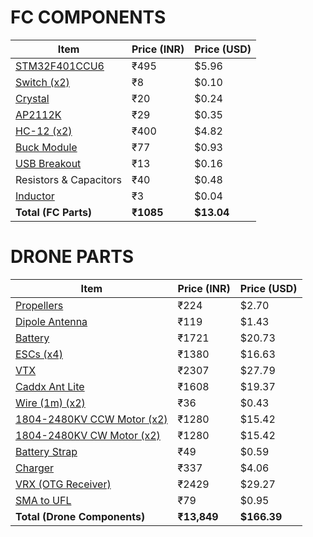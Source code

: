 # FC COMPONENTS

| Item                                                                                                                                                                                | Price (INR) | Price (USD) |
| ----------------------------------------------------------------------------------------------------------------------------------------------------------------------------------- | ----------- | ----------- |
| [STM32F401CCU6](https://robu.in/product/stm32f401ccu6-stmicroelectronics-stm32f401ccu6-arm-mcu-dynamic-efficiency-line-stm32-family-stm32f4-series-microcontrollers-arm-cortex-m4/) | ₹495        | \$5.96      |
| [Switch (x2)](https://robu.in/product/tact-switch-tvcm15-5-2x5-2mm/)                                                                                                                | ₹8          | \$0.10      |
| [Crystal](https://robu.in/product/hc-49smd-8mhz-20pf-20ppm-2pad-smd-smt-quartz-crystal-pack-of-2/)                                                                                  | ₹20         | \$0.24      |
| [AP2112K](https://robu.in/product/ap2112k-3-3trg1-diodes-inc-ldo-fixed-3-3v-0-6a-40-to-85deg-c/)                                                                                    | ₹29         | \$0.35      |
| [HC-12 (x2)](https://robu.in/product/hc-12-433-si4463-wireless-serial-module/)                                                                                                      | ₹400        | \$4.82      |
| [Buck Module](https://robu.in/product/mini-mp1584-dc-dc-adjustable-buck-module-3a/)                                                                                                 | ₹77         | \$0.93      |
| [USB Breakout](https://robu.in/product/usb-female-to-2-54mm-breakout-board-with-direct-4p-adapter-board/)                                                                           | ₹13         | \$0.16      |
| Resistors & Capacitors                                                                                                                                                              | ₹40         | \$0.48      |
| [Inductor](https://robu.in/product/blm18kg101tn1d-murata-ferrite-beads-multi-layer-100ohm-25-100mhz-3a-0-03ohm-dcr-0603-t-r/#tab-specification)                                     | ₹3          | \$0.04      |
| **Total (FC Parts)**                                                                                                                                                                | **₹1085**   | **\$13.04** |

# DRONE PARTS

| Item                                                                                                            | Price (INR) | Price (USD)  |
| --------------------------------------------------------------------------------------------------------------- | ----------- | ------------ |
| [Propellers](https://robu.in/product/hurricane-mck-rev3-51366-3-pc-durable-mint-green/)                         | ₹224        | \$2.70       |
| [Dipole Antenna](https://robu.in/product/lwc-2400-dip-03-v1-0-dipole-antennas-2-4-ghz/)                         | ₹119        | \$1.43       |
| [Battery](https://robu.in/product/orange-11-1v-1800mah-3s-40c-lipo-battery-pack-xt60-connector/)                | ₹1721       | \$20.73      |
| [ESCs (x4)](https://robu.in/product/simonk-30a-bldc-esc-electronic-speed-controller-without-connectors/)        | ₹1380       | \$16.63      |
| [VTX](https://www.quadkart.in/akk-x2-ultimate-vtx/)                                                             | ₹2307       | \$27.79      |
| [Caddx Ant Lite](https://robu.in/product/caddx-ant-lite-analog-camera-fpv-cycle-edition-43/)                    | ₹1608       | \$19.37      |
| [Wire (1m) (x2)](https://roboticsdna.in/product/22-awg-high-quality-ultra-flexible-silicone-wire-1meter-black/) | ₹36         | \$0.43       |
| [1804-2480KV CCW Motor (x2)](https://robu.in/product/pro-range-d1804-2480kv-cww/)                               | ₹1280       | \$15.42      |
| [1804-2480KV CW Motor (x2)](https://robu.in/product/pro-range-d1804-2480kv-cw-brushless-drone-motor/)           | ₹1280       | \$15.42      |
| [Battery Strap](https://robu.in/product/20cm-lipo-battery-strap-belt-reusable-cable-tie-wrap/)                  | ₹49         | \$0.59       |
| [Charger](https://robu.in/product/b3ac-compact-balance-charger-2s-3s-lipo/)                                     | ₹337        | \$4.06       |
| [VRX (OTG Receiver)](https://robu.in/product/5-8g-uvc-otg-android-phone-receiver/)                              | ₹2429       | \$29.27      |
| [SMA to UFL](https://robu.in/product/lwc-ca-sma-jack-bh-st-ufl-1-13mm-rf-cable-assemblies-30cm/)                | ₹79         | \$0.95       |
| **Total (Drone Components)**                                                                                    | **₹13,849** | **\$166.39** |
